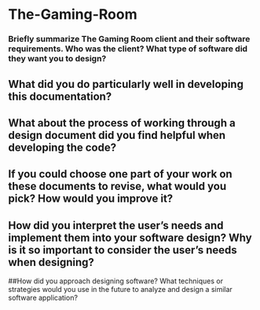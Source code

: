 # The-Gaming-Room

### Briefly summarize The Gaming Room client and their software requirements. Who was the client? What type of software did they want you to design?


## What did you do particularly well in developing this documentation?


## What about the process of working through a design document did you find helpful when developing the code?


## If you could choose one part of your work on these documents to revise, what would you pick? How would you improve it?


## How did you interpret the user’s needs and implement them into your software design? Why is it so important to consider the user’s needs when designing?


##How did you approach designing software? What techniques or strategies would you use in the future to analyze and design a similar software application?
